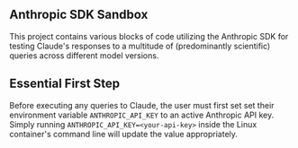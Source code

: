 ## Anthropic SDK Sandbox
This project contains various blocks of code utilizing the Anthropic SDK for testing Claude's responses to a multitude of (predominantly scientific) queries across different model versions.

## Essential First Step
Before executing any queries to Claude, the user must first set set their environment variable `ANTHROPIC_API_KEY` to an active Anthropic API key. 
Simply running `ANTHROPIC_API_KEY=<your-api-key>` inside the Linux container's command line will update the value appropriately.

<!-- ## Project Goals
1. 
2. 


<!-- ## High Level Project Structure
### [`docs/`](./docs)
Documentation on development practices and patterns.

### [`src/`](./src)


### [`tests/`](./tests)

